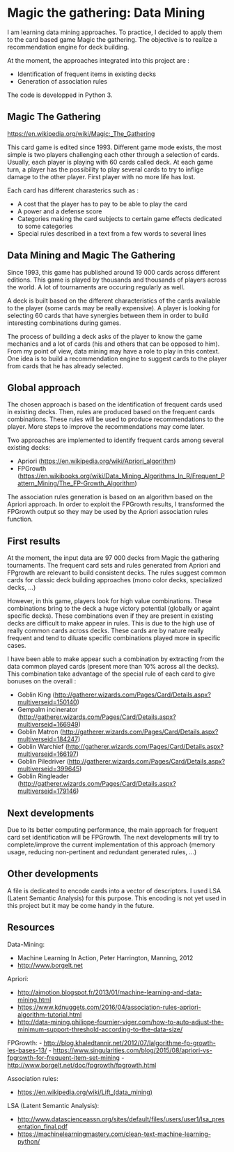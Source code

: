 # Magic the gathering: Data Mining

I am learning data mining approaches. To practice, I decided to apply them to the card based game Magic the gathering.
The objective is to realize a recommendation engine for deck building.

At the moment, the approaches integrated into this project are :
  - Identification of frequent items in existing decks
  - Generation of association rules

The code is developped in Python 3.

## Magic The Gathering
https://en.wikipedia.org/wiki/Magic:_The_Gathering

This card game is edited since 1993. Different game mode exists, the most simple is two players challenging each other through a selection of cards.
Usually, each player is playing with 60 cards called deck. At each game turn, a player has the possibility to play several cards to try to inflige damage to the other player.
First player with no more life has lost.

Each card has different charasterics such as :
  - A cost that the player has to pay to be able to play the card
  - A power and a defense score
  - Categories making the card subjects to certain game effects dedicated to some categories
  - Special rules described in a text from a few words to several lines

## Data Mining and Magic The Gathering
Since 1993, this game has published around 19 000 cards across different editions. This game is played by thousands and thousands of players across the world. A lot of tournaments are occuring regularly as well.

A deck is built based on the different characteristics of the cards available to the player (some cards may be really expensive). A player is looking for selecting 60 cards that have synergies between them in order to build interesting combinations during games.

The process of building a deck asks of the player to know the game mechanics and a lot of cards (his and others that can be opposed to him).
From my point of view, data mining may have a role to play in this context. One idea is to build a recommendation engine to suggest cards to the player from cards that he has already selected.

## Global approach
The chosen approach is based on the identification of frequent cards used in existing decks. Then, rules are produced based on the frequent cards combinations.
These rules will be used to produce recommendations to the player. More steps to improve the recommendations may come later.

Two approaches are implemented to identify frequent cards among several existing decks:
  - Apriori (https://en.wikipedia.org/wiki/Apriori_algorithm)
  - FPGrowth (https://en.wikibooks.org/wiki/Data_Mining_Algorithms_In_R/Frequent_Pattern_Mining/The_FP-Growth_Algorithm)
  
The association rules generation is based on an algorithm based on the Apriori approach.
In order to exploit the FPGrowth results, I transformed the FPGrowth output so they may be used by the Apriori association rules function.

## First results
At the moment, the input data are 97 000 decks from Magic the gathering tournaments. 
The frequent card sets and rules generated from Apriori and FPgrowth are relevant to build consistent decks. The rules suggest common cards for classic deck building approaches (mono color decks, specialized decks, ...)

However, in this game, players look for high value combinations. These combinations bring to the deck a huge victory potential (globally or againt specific decks).
These combinations even if they are present in existing decks are difficult to make appear in rules. This is due to the high use of really common cards across decks. These cards are by nature really frequent and tend to diluate specific combinations played more in specific cases.

I have been able to make appear such a combination by extracting from the data common played cards (present more than 10% across all the decks).
This combination take advantage of the special rule of each card to give bonuses on the overall : 
  - Goblin King (http://gatherer.wizards.com/Pages/Card/Details.aspx?multiverseid=150140)
  - Gempalm incinerator (http://gatherer.wizards.com/Pages/Card/Details.aspx?multiverseid=166949)
  - Goblin Matron (http://gatherer.wizards.com/Pages/Card/Details.aspx?multiverseid=184247)
  - Goblin Warchief (http://gatherer.wizards.com/Pages/Card/Details.aspx?multiverseid=166197)
  - Goblin Piledriver (http://gatherer.wizards.com/Pages/Card/Details.aspx?multiverseid=399645)
  - Goblin Ringleader (http://gatherer.wizards.com/Pages/Card/Details.aspx?multiverseid=179146)

## Next developments
Due to its better computing performance, the main approach for frequent card set identification will be FPGrowth.
The next developments will try to complete/improve the current implementation of this approach (memory usage, reducing non-pertinent and redundant generated rules, ...) 

## Other developments
A file is dedicated to encode cards into a vector of descriptors. I used LSA (Latent Semantic Analysis) for this purpose.
This encoding is not yet used in this project but it may be come handy in the future.

## Resources
Data-Mining:
  - Machine Learning In Action, Peter Harrington, Manning, 2012
  - http://www.borgelt.net

Apriori:
  - http://aimotion.blogspot.fr/2013/01/machine-learning-and-data-mining.html
  - https://www.kdnuggets.com/2016/04/association-rules-apriori-algorithm-tutorial.html
  - http://data-mining.philippe-fournier-viger.com/how-to-auto-adjust-the-minimum-support-threshold-according-to-the-data-size/

FPGrowth:
    - http://blog.khaledtannir.net/2012/07/lalgorithme-fp-growth-les-bases-13/
    - https://www.singularities.com/blog/2015/08/apriori-vs-fpgrowth-for-frequent-item-set-mining
    - http://www.borgelt.net/doc/fpgrowth/fpgrowth.html

Association rules:
  - https://en.wikipedia.org/wiki/Lift_(data_mining)

LSA (Latent Semantic Analysis):
  - http://www.datascienceassn.org/sites/default/files/users/user1/lsa_presentation_final.pdf
  - https://machinelearningmastery.com/clean-text-machine-learning-python/
